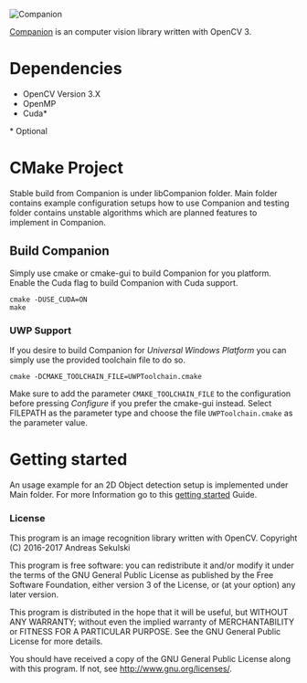![Companion](https://libcompanion.github.io/libCompanion/images/logo.png "Companion")

[Companion](https://libcompanion.github.io/libCompanion/) is an computer vision library written with OpenCV 3.

# Dependencies

* OpenCV Version 3.X
* OpenMP
* Cuda*

\* Optional

# CMake Project

Stable build from Companion is under libCompanion folder. Main folder contains
example configuration setups how to use Companion and testing folder contains
unstable algorithms which are planned features to implement in Companion.

## Build Companion

Simply use cmake or cmake-gui to build Companion for you platform. Enable the Cuda flag to build Companion with Cuda support.

```
cmake -DUSE_CUDA=ON
make
```

### UWP Support

If you desire to build Companion for *Universal Windows Platform* you can simply use the provided toolchain file to do so.
```
cmake -DCMAKE_TOOLCHAIN_FILE=UWPToolchain.cmake
```
Make sure to add the parameter ```CMAKE_TOOLCHAIN_FILE``` to the configuration before pressing *Configure* if you prefer the cmake-gui instead. Select FILEPATH as the parameter type and choose the file ```UWPToolchain.cmake``` as the parameter value.

# Getting started

An usage example for an 2D Object detection setup is implemented under Main folder. For more Information go to this [getting started](https://nepitwin.github.io/libCompanion/gettingstarted/) Guide.

### License

This program is an image recognition library written with OpenCV.
Copyright (C) 2016-2017 Andreas Sekulski

This program is free software: you can redistribute it and/or modify
it under the terms of the GNU General Public License as published by
the Free Software Foundation, either version 3 of the License, or
(at your option) any later version.

This program is distributed in the hope that it will be useful,
but WITHOUT ANY WARRANTY; without even the implied warranty of
MERCHANTABILITY or FITNESS FOR A PARTICULAR PURPOSE.  See the
GNU General Public License for more details.

You should have received a copy of the GNU General Public License
along with this program.  If not, see <http://www.gnu.org/licenses/>.
